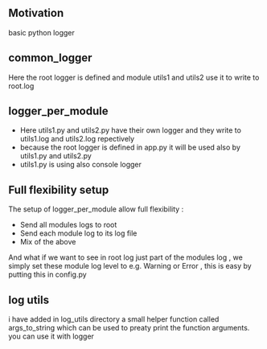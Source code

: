 <h2>Motivation</h2>
basic python logger


<h2>common_logger</h2>
Here the root logger is defined and module utils1 and utils2 use it to write to root.log

<h2>logger_per_module</h2>
<ul>
<li>Here utils1.py and utils2.py have their own logger and they write to utils1.log and utils2.log repectively</li>
<li>because the root logger is defined in app.py it will be used also by utils1.py and utils2.py</li>
<li>utils1.py is using also console logger</li>
</ul>


<h2>Full flexibility setup</h2>
The setup of logger_per_module allow full flexibility :
<ul>
<li>Send all modules logs to root</li>
<li>Send each module log to its log file</li>
<li>Mix of the above</li>
</ul>
And what if we want to see in root log just part of the modules log , we simply set these module log level to e.g. Warning or Error , this is easy by putting this in config.py

<h2>log utils</h2>
i have added in log_utils directory a small helper function called args_to_string which can be used to preaty print the function arguments. you can use it with logger

